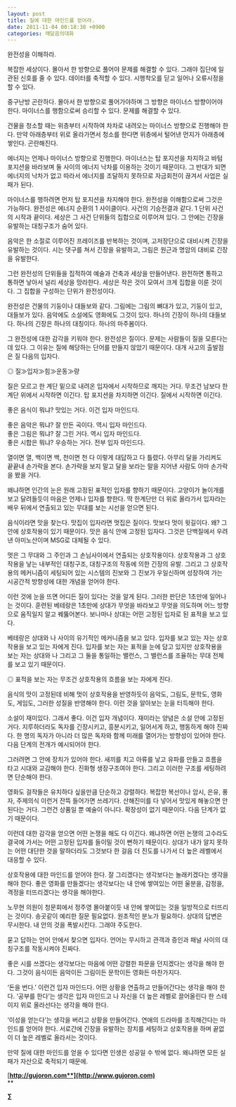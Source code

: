 ```yaml
---
layout: post
title: 질에 대한 마인드를 얻어라.
date: 2011-11-04 00:18:38 +0900
categories: 깨달음의대화
---
```

완전성을 이해하라. 

복잡한 세상이다. 몰아서 한 방향으로 풀어야 문제를 해결할 수 있다. 그래야 집단에 일관된 신호를 줄 수 있다. 데이터를 축적할 수 있다. 시행착오를 딛고 일어나 오류시정을 할 수 있다. 

중구난방 곤란하다. 몰아서 한 방향으로 풀어가야하며 그 방향은 마이너스 방향이어야 한다. 마이너스를 행함으로써 승리할 수 있다. 문제를 해결할 수 있다. 

건물을 청소할 때는 위층부터 시작하여 차차로 내려오는 마이너스 방향으로 진행해야 한다. 만약 아래층부터 위로 올라가면서 청소를 한다면 위층에서 털어낸 먼지가 아래층에 쌓인다. 곤란해진다. 

에너지는 언제나 마이너스 방향으로 진행한다. 마이너스는 탑 포지션을 차지하고 바텀 포지션을 바라보며 둘 사이의 에너지 낙차를 이용하는 것이기 때문이다. 그 반대가 되면 에너지의 낙차가 없고 따라서 에너지를 조달하지 못하므로 자금회전이 끊겨서 사업은 실패가 된다. 

마이너스를 행하려면 먼저 탑 포지션을 차지해야 한다. 완전성을 이해함으로써 그것은 가능하다. 완전성은 에너지 순환의 1 사이클이다. 사건의 기승전결과 같다. 1 단위 사건의 시작과 끝이다. 세상은 그 사건 단위들의 집합으로 이루어져 있다. 그 안에는 긴장을 유발하는 대칭구조가 숨어 있다. 

음악은 한 소절로 이루어진 프레이즈를 반복하는 것이며, 고저장단으로 대비시켜 긴장을 유발하는 것이다. 시는 댓구를 쳐서 긴장을 유발하고, 그림은 원근과 명암의 대비로 긴장을 유발한다. 

그런 완전성의 단위들을 집적하여 예술과 건축과 세상을 만들어낸다. 완전하면 통하고 통하면 낳아서 널리 세상을 망라한다. 세상은 작은 것이 모여서 크게 집합을 이룬 것이다. 그 집합을 구성하는 단위가 완전성이다. 

완전성은 건물의 기둥이나 대들보와 같다. 그림에는 그림의 뼈대가 있고, 기둥이 있고, 대들보가 있다. 음악에도 소설에도 영화에도 그것이 있다. 하나의 긴장이 하나의 대들보다. 하나의 긴장은 하나의 대칭이다. 하나의 마주봄이다. 

그 완전성에 대한 감각을 키워야 한다. 완전성은 질이다. 문제는 사람들이 질을 모른다는데 있다. 그 이유는 질에 해당하는 단어를 만들지 않았기 때문이다. 대개 사고의 출발점은 질 다음의 입자다. 

◎ 질≫입자≫힘≫운동≫량 

질은 모르고 한 계단 밑으로 내려온 입자에서 시작하므로 깨지는 거다. 무조건 남보다 한 계단 위에서 시작하면 이긴다. 탑 포지션을 차지하면 이긴다. 질에서 시작하면 이긴다. 

좋은 음식이 뭐냐? 맛있는 거다. 이건 입자 마인드다.

  
좋은 음악은 뭐냐? 잘 만든 곡이다. 역시 입자 마인드다.  
좋은 그림은 뭐냐? 잘 그린 거다. 역시 입자 마인드다.  
좋은 시합은 뭐냐? 우승하는 거다. 전부 입자 마인드다. 

열이면 열, 백이면 백, 천이면 천 다 이렇게 대답하고 다 틀렸다. 아무리 달을 가리켜도 끝끝내 손가락을 본다. 손가락을 보지 말고 달을 보라는 말을 지어낸 사람도 아마 손가락을 봤을 거다. 

왜냐하면 인간의 눈은 원래 고정된 표적인 입자를 향하기 때문이다. 고양이가 놀이개를 보고 달려들듯이 마음은 언제나 입자를 향한다. 딱 한계단만 더 위로 올라가서 입자라는 배우 뒤에서 연출되고 있는 무대를 보는 시선을 얻으면 된다. 

음식이라면 맛을 찾는다. 맛집이 입자라면 멋집은 질이다. 맛보다 멋이 윗길이다. 왜? 그 안에 상호작용이 있기 때문이다. 맛은 음식 안에 고정된 입자다. 그것은 단백질에서 우려낸 아미노산이며 MSG로 대체될 수 있다. 

멋은 그 무대와 그 주인과 그 손님사이에서 연출되는 상호작용이다. 상호작용과 그 상호작용을 낳는 내부적인 대칭구조, 대칭구조의 작동에 의한 긴장의 유발. 그리고 그 상호작용의 메커니즘이 세팅되어 있는 시스템의 진보와 그 진보가 우일신하며 성장하여 가는 시공간적 방향성에 대한 개념을 얻어야 한다. 

이런 것에 눈을 뜨면 어디든 질이 있다는 것을 알게 된다. 그러한 판단은 1초만에 일어나는 것이다. 훈련된 베테랑은 1초만에 상대가 무엇을 바라보고 무엇을 의도하며 어느 방향으로 움직일지 알고 꿰뚫어본다. 보나마나 상대는 어떤 고정된 입자로 된 표적을 보고 있다. 

베테랑은 상대와 나 사이의 유기적인 메커니즘을 보고 있다. 입자를 보고 있는 자는 상호작용을 보고 있는 자에게 진다. 입자를 보는 자는 표적을 눈에 담고 있지만 상호작용을 보는 자는 상대와 나 그리고 그 둘을 통일하는 밸런스, 그 밸런스를 조율하는 무대 전체를 보고 있기 때문이다. 

◎ 표적을 보는 자는 무조건 상호작용의 흐름을 보는 자에게 진다. 

음식의 맛이 고정된데 비해 멋이 상호작용을 반영하듯이 음악도, 그림도, 문학도, 영화도, 게임도, 그러한 성질을 반영해야 한다. 이런 것을 알아보는 눈을 터득해야 한다. 

소설이 재미있다. 그래서 좋다. 이건 입자 개념이다. 재미라는 양념은 소설 안에 고정된 거다. 지루하더라도 독자를 긴장시키고, 흥분시키고, 일어서게 하고, 행동하게 해야 진짜다. 한 명의 독자가 아니라 더 많은 독자와 함께 미래를 열어가는 방향성이 있어야 한다. 다음 단계의 전개가 예시되어야 한다. 

그러려면 그 안에 장치가 있어야 한다. 새끼를 치고 아류를 낳고 유파를 만들고 흐름을 타고 시대와 교감해야 한다. 진화형 생장구조여야 한다. 그리고 이러한 구조를 세팅하려면 단순해야 한다. 

영화도 걸작들은 유치하다 싶을만큼 단순하고 강렬하다. 복잡한 복선이나 암시, 은유, 풍자, 주제의식 이런거 잔뜩 들어가면 쓰레기다. 산해진미를 다 넣어서 맛있게 해놓으면 안 된다는 거다. 그런건 상품일 뿐 예술이 아니다. 확장성이 없기 때문이다. 다음 단계가 없기 때문이다. 

이런데 대한 감각을 얻으면 어떤 논쟁을 해도 다 이긴다. 왜냐하면 어떤 논쟁의 고수라도 결국에 가서는 어떤 고정된 입자를 들이밀 것이 뻔하기 때문이다. 상대가 내가 알지 못하는 어떤 대단한 것을 말하더라도 그것보다 한 걸음 더 진도를 나가서 더 높은 레벨에서 대응할 수 있다. 

상호작용에 대한 마인드를 얻어야 한다. 잘 그리겠다는 생각보다는 놀래키겠다는 생각을 해야 한다. 좋은 영화를 만들겠다는 생각보다는 내 안에 쌓여있는 어떤 울분을, 감정을, 격정을 터뜨리겠다는 생각을 해야한다. 



노무현 의원이 청문회에서 정주영 몰아붙이듯 내 안에 쌓여있는 것을 일방적으로 터뜨리는 것이다. 송곳같이 예리한 질문 필요없다. 원초적인 분노가 필요하다. 상대의 답변은 무시한다. 내 안의 것을 폭발시킨다. 그래야 주도한다.



<p style="BACKGROUND: #ffffff; mso-pagination: none; mso-padding-alt: 0pt 0pt 0pt 0pt" class="0">
  묻고 답하는 언어 안에서 찾으면 입자다. 언어는 무시하고 관객과 증인과 패널 사이의 대칭구조를 작동시켜야 진짜다.
</p>

좋은 시를 쓰겠다는 생각보다는 마음에 어떤 강렬한 파문을 던지겠다는 생각을 해야 한다. 그것이 음식이든 음악이든 그림이든 문학이든 영화든 마찬가지다. 

‘돈을 번다.’ 이런건 입자 마인드다. 어떤 상황을 연출하고 만들어간다는 생각을 해야 한다. ‘공부를 한다’는 생각은 입자 마인드고 나 자신을 더 높은 레벨로 끌어올린다 한 스테이지 위로 올라선다는 생각을 해야 한다. 

‘이성을 얻는다’는 생각을 버리고 상황을 만들어간다. 연애의 드라마를 조직해간다는 마인드를 얻어야 한다. 서로간에 긴장을 유발하는 장치를 세팅하고 상호작용을 하며 끝없이 더 높은 레벨로 올라서는 것이다. 

만약 질에 대한 마인드를 얻을 수 있다면 인생은 성공일 수 밖에 없다. 왜냐하면 모든 실패가 자산으로 축적되기 때문에. 




  




[**http://gujoron.com**](http://www.gujoron.com)**  
** 

**∑**